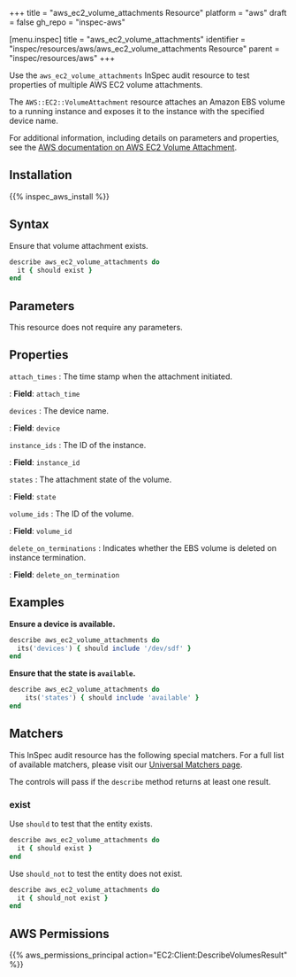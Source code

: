 +++
title = "aws_ec2_volume_attachments Resource"
platform = "aws"
draft = false
gh_repo = "inspec-aws"

[menu.inspec]
title = "aws_ec2_volume_attachments"
identifier = "inspec/resources/aws/aws_ec2_volume_attachments Resource"
parent = "inspec/resources/aws"
+++

Use the `aws_ec2_volume_attachments` InSpec audit resource to test properties of multiple AWS EC2 volume attachments.

The `AWS::EC2::VolumeAttachment` resource attaches an Amazon EBS volume to a running instance and exposes it to the instance with the specified device name.

For additional information, including details on parameters and properties, see the [AWS documentation on AWS EC2 Volume Attachment](https://docs.aws.amazon.com/AWSCloudFormation/latest/UserGuide/aws-properties-ec2-ebs-volumeattachment.html).

## Installation

{{% inspec_aws_install %}}

## Syntax

Ensure that volume attachment exists.

```ruby
describe aws_ec2_volume_attachments do
  it { should exist }
end
```

## Parameters

This resource does not require any parameters.

## Properties

`attach_times`
: The time stamp when the attachment initiated.

: **Field**: `attach_time`

`devices`
: The device name.

: **Field**: `device`

`instance_ids`
: The ID of the instance.

: **Field**: `instance_id`

`states`
: The attachment state of the volume.

: **Field**: `state`

`volume_ids`
: The ID of the volume.

: **Field**: `volume_id`

`delete_on_terminations`
: Indicates whether the EBS volume is deleted on instance termination.

: **Field**: `delete_on_termination`

## Examples

**Ensure a device is available.**

```ruby
describe aws_ec2_volume_attachments do
  its('devices') { should include '/dev/sdf' }
end
```

**Ensure that the state is `available`.**

```ruby
describe aws_ec2_volume_attachments do
    its('states') { should include 'available' }
end
```

## Matchers

This InSpec audit resource has the following special matchers. For a full list of available matchers, please visit our [Universal Matchers page](https://www.inspec.io/docs/reference/matchers/).

The controls will pass if the `describe` method returns at least one result.

### exist

Use `should` to test that the entity exists.

```ruby
describe aws_ec2_volume_attachments do
  it { should exist }
end
```

Use `should_not` to test the entity does not exist.

```ruby
describe aws_ec2_volume_attachments do
  it { should_not exist }
end
```

## AWS Permissions

{{% aws_permissions_principal action="EC2:Client:DescribeVolumesResult" %}}
